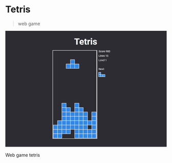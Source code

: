 # **Tetris**
> web game

![preview](https://github.com/romankrivopalov/tetris/blob/main/preview.png?raw=true)

Web game tetris
